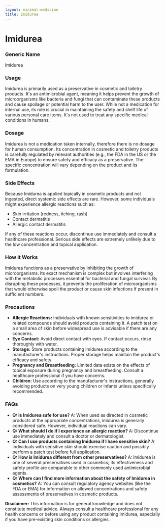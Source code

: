 ```yaml
---
layout: minimal-medicine
title: Imidurea
---
```


# Imidurea
### Generic Name
Imidurea

### Usage
Imidurea is primarily used as a preservative in cosmetic and toiletry products.  It's an antimicrobial agent, meaning it helps prevent the growth of microorganisms like bacteria and fungi that can contaminate these products and cause spoilage or potential harm to the user.  While not a medication for internal use, its role is crucial in maintaining the safety and shelf life of various personal care items.  It's not used to treat any specific medical conditions in humans.

### Dosage
Imidurea is not a medication taken internally, therefore there is no dosage for human consumption. Its concentration in cosmetic and toiletry products is carefully regulated by relevant authorities (e.g., the FDA in the US or the EMA in Europe) to ensure safety and efficacy as a preservative.  The specific concentration will vary depending on the product and its formulation.

### Side Effects
Because Imidurea is applied topically in cosmetic products and not ingested, direct systemic side effects are rare. However, some individuals might experience allergic reactions such as:

*   Skin irritation (redness, itching, rash)
*   Contact dermatitis
*   Allergic contact dermatitis

If any of these reactions occur, discontinue use immediately and consult a healthcare professional.  Serious side effects are extremely unlikely due to the low concentration and topical application.

### How it Works
Imidurea functions as a preservative by inhibiting the growth of microorganisms.  Its exact mechanism is complex but involves interfering with the metabolic processes essential for bacterial and fungal survival.  By disrupting these processes, it prevents the proliferation of microorganisms that would otherwise spoil the product or cause skin infections if present in sufficient numbers.

### Precautions
* **Allergic Reactions:** Individuals with known sensitivities to imidurea or related compounds should avoid products containing it.  A patch test on a small area of skin before widespread use is advisable if there are any concerns.
* **Eye Contact:** Avoid direct contact with eyes. If contact occurs, rinse thoroughly with water.
* **Storage:** Store products containing imidurea according to the manufacturer's instructions.  Proper storage helps maintain the product's efficacy and safety.
* **Pregnancy and Breastfeeding:**  Limited data exists on the effects of topical exposure during pregnancy and breastfeeding.  Consult a healthcare professional if you have concerns.
* **Children:**  Use according to the manufacturer's instructions, generally avoiding products on very young children or infants unless specifically recommended.

### FAQs

* **Q: Is Imidurea safe for use?**  A:  When used as directed in cosmetic products at the appropriate concentrations, imidurea is generally considered safe. However, individual reactions can vary.
* **Q:  What should I do if I experience an allergic reaction?** A:  Discontinue use immediately and consult a doctor or dermatologist.
* **Q:  Can I use products containing Imidurea if I have sensitive skin?** A:  Individuals with sensitive skin should exercise caution and possibly perform a patch test before full application.
* **Q: How is Imidurea different from other preservatives?** A: Imidurea is one of several preservatives used in cosmetics; its effectiveness and safety profile are comparable to other commonly used antimicrobial agents.
* **Q: Where can I find more information about the safety of Imidurea in cosmetics?** A: You can consult regulatory agency websites (like the FDA or EMA) for information on allowed concentrations and safety assessments of preservatives in cosmetic products.


**Disclaimer:**  This information is for general knowledge and does not constitute medical advice. Always consult a healthcare professional for any health concerns or before using any product containing Imidurea, especially if you have pre-existing skin conditions or allergies.
